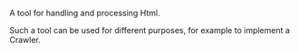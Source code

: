 A tool for handling and processing Html.

Such a tool can be used for different purposes, for example to implement a Crawler.
